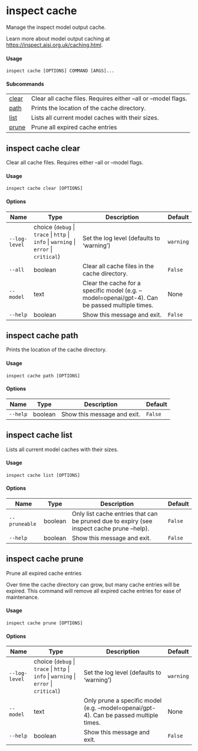 # inspect cache


Manage the inspect model output cache.

Learn more about model output caching at
<https://inspect.aisi.org.uk/caching.html>.

#### Usage

``` text
inspect cache [OPTIONS] COMMAND [ARGS]...
```

#### Subcommands

|  |  |
|----|----|
| [clear](#inspect-cache-clear) | Clear all cache files. Requires either –all or –model flags. |
| [path](#inspect-cache-path) | Prints the location of the cache directory. |
| [list](#inspect-cache-list) | Lists all current model caches with their sizes. |
| [prune](#inspect-cache-prune) | Prune all expired cache entries |

## inspect cache clear

Clear all cache files. Requires either –all or –model flags.

#### Usage

``` text
inspect cache clear [OPTIONS]
```

#### Options

| Name | Type | Description | Default |
|----|----|----|----|
| `--log-level` | choice (`debug` \| `trace` \| `http` \| `info` \| `warning` \| `error` \| `critical`) | Set the log level (defaults to ‘warning’) | `warning` |
| `--all` | boolean | Clear all cache files in the cache directory. | `False` |
| `--model` | text | Clear the cache for a specific model (e.g. –model=openai/gpt-4). Can be passed multiple times. | None |
| `--help` | boolean | Show this message and exit. | `False` |

## inspect cache path

Prints the location of the cache directory.

#### Usage

``` text
inspect cache path [OPTIONS]
```

#### Options

| Name     | Type    | Description                 | Default |
|----------|---------|-----------------------------|---------|
| `--help` | boolean | Show this message and exit. | `False` |

## inspect cache list

Lists all current model caches with their sizes.

#### Usage

``` text
inspect cache list [OPTIONS]
```

#### Options

| Name | Type | Description | Default |
|----|----|----|----|
| `--pruneable` | boolean | Only list cache entries that can be pruned due to expiry (see inspect cache prune –help). | `False` |
| `--help` | boolean | Show this message and exit. | `False` |

## inspect cache prune

Prune all expired cache entries

Over time the cache directory can grow, but many cache entries will be
expired. This command will remove all expired cache entries for ease of
maintenance.

#### Usage

``` text
inspect cache prune [OPTIONS]
```

#### Options

| Name | Type | Description | Default |
|----|----|----|----|
| `--log-level` | choice (`debug` \| `trace` \| `http` \| `info` \| `warning` \| `error` \| `critical`) | Set the log level (defaults to ‘warning’) | `warning` |
| `--model` | text | Only prune a specific model (e.g. –model=openai/gpt-4). Can be passed multiple times. | None |
| `--help` | boolean | Show this message and exit. | `False` |
